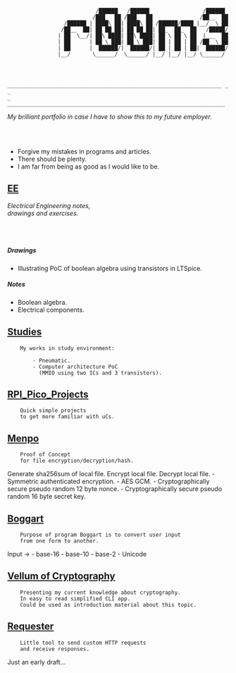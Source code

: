 ```



                            /██████   /██████                 /██████
                           /███_  ██ /███_  ██               /██__  ██
                  /██████ | ████\ ██| ████\ ██ /██████/████ |__/  \ ██
                 /██__  ██| ██ ██ ██| ██ ██ ██| ██_  ██_  ██   /█████/
                | ██  \__/| ██\ ████| ██\ ████| ██ \ ██ \ ██  |___  ██
                | ██      | ██ \ ███| ██ \ ███| ██ | ██ | ██ /██  \ ██
                | ██      |  ██████/|  ██████/| ██ | ██ | ██|  ██████/
                |__/       \______/  \______/ |__/ |__/ |__/ \______/



	____________________________________________________________________ _ _
_ _____________________________________________________________________

```
_My brilliant portfolio
in case I have to show this
to my future employer._

<br/>
<br/>

- Forgive my mistakes in programs and articles.
- There should be plenty.
- I am far from being as good as I would like to be.

## [EE](https://github.com/r00m3/EE)

_Electrical Engineering notes,\
drawings and exercises._

<br/>
<br/>

##### Drawings
- Illustrating PoC of boolean algebra
using transistors in LTSpice.
##### Notes
- Boolean algebra.
- Electrical components.


## [Studies](https://github.com/r00m3/Studies)


		My works in study environment:

			- Pneumatic.
			- Computer architecture PoC
			  (MMIO using two ICs and 3 transistors).


## [RPI_Pico_Projects](https://github.com/r00m3/RPI_Pico_Projects)



		Quick simple projects
		to get more familiar with uCs.


## [Menpo](https://github.com/r00m3/Menpo)


		Proof of Concept
		for file encryption/decryption/hash.


Generate sha256sum of local file.
Encrypt local file.
Decrypt local file.
	- Symmetric authenticated encryption.
	- AES GCM.
	- Cryptographically secure pseudo random 12 byte nonce.
	- Cryptographically secure pseudo random 16 byte secret key.


## [Boggart](https://github.com/r00m3/Boggart)

		Purpose of program Boggart is to convert user input
		from one form to another.

Input ->
	- base-16
	- base-10
	- base-2
	- Unicode


## [Vellum of Cryptography](https://github.com/r00m3/Vellum_of_Cryptography)


		Presenting my current knowledge about cryptography.
		In easy to read simplified CLI app.
		Could be used as introduction material about this topic.


## [Requester](https://github.com/r00m3/Requester)

		Little tool to send custom HTTP requests
		and receive responses.


Just an early draft...



